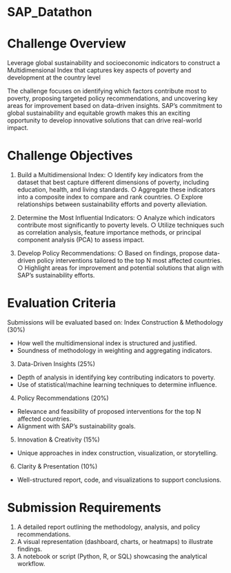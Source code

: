 ﻿# SAP_Datathon

# Challenge Overview
Leverage global sustainability and socioeconomic indicators to construct a Multidimensional Index that captures key aspects of poverty and development at the country level

The challenge focuses on identifying which factors contribute most to poverty, proposing
targeted policy recommendations, and uncovering key areas for improvement based on
data-driven insights. SAP’s commitment to global sustainability and equitable growth makes
this an exciting opportunity to develop innovative solutions that can drive real-world impact.

# Challenge Objectives
1. Build a Multidimensional Index:
○  Identify key indicators from the dataset that best capture different dimensions of
poverty, including education, health, and living standards.
○ Aggregate these indicators into a composite index to compare and rank
countries.
○ Explore relationships between sustainability efforts and poverty alleviation.
2. Determine the Most Influential Indicators:
○ Analyze which indicators contribute most significantly to poverty levels.
○ Utilize techniques such as correlation analysis, feature importance methods,
or principal component analysis (PCA) to assess impact.

3. Develop Policy Recommendations:
○ Based on findings, propose data-driven policy interventions tailored to the top
N most affected countries.
○ Highlight areas for improvement and potential solutions that align with SAP’s
sustainability efforts.

# Evaluation Criteria
Submissions will be evaluated based on:
Index Construction & Methodology (30%)
- How well the multidimensional index is structured and justified.
- Soundness of methodology in weighting and aggregating indicators.
3. Data-Driven Insights (25%)
- Depth of analysis in identifying key contributing indicators to poverty.
- Use of statistical/machine learning techniques to determine influence.
4. Policy Recommendations (20%)
- Relevance and feasibility of proposed interventions for the top N affected
countries.
- Alignment with SAP’s sustainability goals.
5. Innovation & Creativity (15%)
- Unique approaches in index construction, visualization, or storytelling.
6. Clarity & Presentation (10%)
- Well-structured report, code, and visualizations to support conclusions.

# Submission Requirements
1. A detailed report outlining the methodology, analysis, and policy recommendations.
2. A visual representation (dashboard, charts, or heatmaps) to illustrate findings.
3. A notebook or script (Python, R, or SQL) showcasing the analytical workflow.

